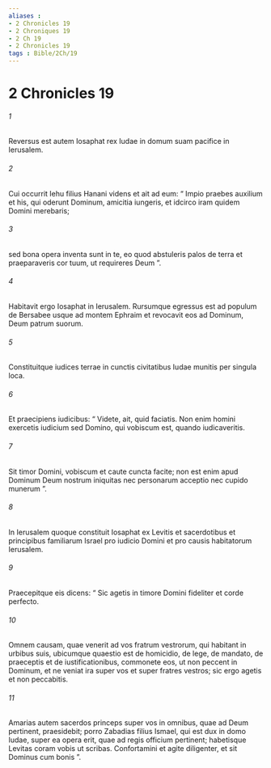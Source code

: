 ```yaml
---
aliases : 
- 2 Chronicles 19
- 2 Chroniques 19
- 2 Ch 19
- 2 Chronicles 19
tags : Bible/2Ch/19
---
```


# 2 Chronicles 19

###### 1
Reversus est autem Iosaphat rex Iudae in domum suam pacifice in Ierusalem. 
###### 2
Cui occurrit Iehu filius Hanani videns et ait ad eum: “ Impio praebes auxilium et his, qui oderunt Dominum, amicitia iungeris, et idcirco iram quidem Domini merebaris; 
###### 3
sed bona opera inventa sunt in te, eo quod abstuleris palos de terra et praeparaveris cor tuum, ut requireres Deum ”.
###### 4
Habitavit ergo Iosaphat in Ierusalem. Rursumque egressus est ad populum de Bersabee usque ad montem Ephraim et revocavit eos ad Dominum, Deum patrum suorum. 
###### 5
Constituitque iudices terrae in cunctis civitatibus Iudae munitis per singula loca. 
###### 6
Et praecipiens iudicibus: “ Videte, ait, quid faciatis. Non enim homini exercetis iudicium sed Domino, qui vobiscum est, quando iudicaveritis. 
###### 7
Sit timor Domini, vobiscum et caute cuncta facite; non est enim apud Dominum Deum nostrum iniquitas nec personarum acceptio nec cupido munerum ”.
###### 8
In Ierusalem quoque constituit Iosaphat ex Levitis et sacerdotibus et principibus familiarum Israel pro iudicio Domini et pro causis habitatorum Ierusalem. 
###### 9
Praecepitque eis dicens: “ Sic agetis in timore Domini fideliter et corde perfecto. 
###### 10
Omnem causam, quae venerit ad vos fratrum vestrorum, qui habitant in urbibus suis, ubicumque quaestio est de homicidio, de lege, de mandato, de praeceptis et de iustificationibus, commonete eos, ut non peccent in Dominum, et ne veniat ira super vos et super fratres vestros; sic ergo agetis et non peccabitis. 
###### 11
Amarias autem sacerdos princeps super vos in omnibus, quae ad Deum pertinent, praesidebit; porro Zabadias filius Ismael, qui est dux in domo Iudae, super ea opera erit, quae ad regis officium pertinent; habetisque Levitas coram vobis ut scribas. Confortamini et agite diligenter, et sit Dominus cum bonis ”.
